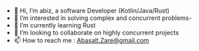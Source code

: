 - 👋 Hi, I’m abiz, a software Developer (Kotlin/Java/Rust)
- 👀 I’m interested in solving complex and concurrent problems- 
- 🌱 I’m currently learning Rust
- 💞️ I’m looking to collaborate on highly concurrent projects
- 📫 How to reach me : Abasalt.Zare@gmail.com

<!---
abizGitHub/abizGitHub is a ✨ special ✨ repository because its `README.md` (this file) appears on your GitHub profile.
You can click the Preview link to take a look at your changes.
--->
